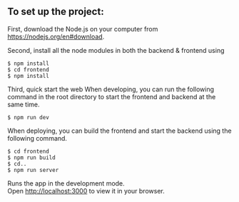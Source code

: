 ## To set up the project:
First, download the Node.js on your computer from https://nodejs.org/en#download.

Second, install all the node modules in both the backend & frontend using
```
$ npm install
$ cd frontend
$ npm install
```
Third, quick start the web
When developing, you can run the following command in the root directory to start the frontend and backend at the same time.
```
$ npm run dev
```
When deploying, you can build the frontend and start the backend using the following command.
```
$ cd frontend
$ npm run build
$ cd..
$ npm run server
```

Runs the app in the development mode.\
Open [http://localhost:3000](http://localhost:3000) to view it in your browser.
